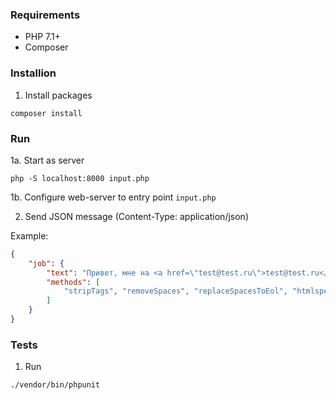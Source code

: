 ### Requirements

* PHP 7.1+
* Composer

### Installion

1. Install packages
```
composer install
```

### Run

1a. Start as server
```
php -S localhost:8000 input.php
```

1b. Configure web-server to entry point `input.php`

2. Send JSON message (Content-Type: application/json)

Example:
```json
{
    "job": {
        "text": "Привет, мне на <a href=\"test@test.ru\">test@test.ru</a> пришло приглашение встретиться, попить кофе с <strong>10%</strong> содержанием молока за <i>$5</i>, пойдем вместе!",
        "methods": [
            "stripTags", "removeSpaces", "replaceSpacesToEol", "htmlspecialchars", "removeSymbols", "toNumber"
        ]
    }
}

```

### Tests

1. Run

```
./vendor/bin/phpunit
```